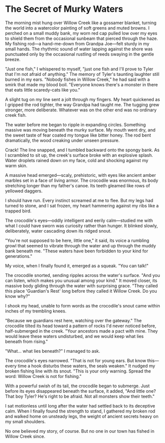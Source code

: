# The Secret of Murky Waters

The morning mist hung over Willow Creek like a gossamer blanket, turning the world into a watercolor painting of soft greens and muted browns. I perched on a small muddy bank, my worn red cap pulled low over my eyes to shield them from the occasional sunbeam that pierced through the haze. My fishing rod—a hand-me-down from Grandpa Joe—felt sturdy in my small hands. The rhythmic sound of water lapping against the shore was punctuated only by the occasional rustling of reeds swaying in the gentle breeze.

"Just one fish," I whispered to myself, "just one fish and I'll prove to Tyler that I'm not afraid of anything." The memory of Tyler's taunting laughter still burned in my ears. "Nobody fishes in Willow Creek," he had said with a smirk that made my blood boil. "Everyone knows there's a monster in there that eats little scaredy-cats like you."

A slight tug on my line sent a jolt through my fingers. My heart quickened as I gripped the rod tighter, the way Grandpa had taught me. The tugging grew stronger, more deliberate. Whatever was on the other end was no ordinary creek fish. 

The water before me began to ripple in expanding circles. Something massive was moving beneath the murky surface. My mouth went dry, and the sweet taste of fear coated my tongue like bitter honey. The rod bent dramatically, the wood creaking under unseen pressure.

Crack! The line snapped, and I tumbled backward onto the spongy bank. As I scrambled to sit up, the creek's surface broke with an explosive splash. Water droplets rained down on my face, cold and shocking against my warm skin. 

A massive head emerged—scaly, prehistoric, with eyes like ancient amber marbles set in a face of living armor. The crocodile was enormous, its body stretching longer than my father's canoe. Its teeth gleamed like rows of yellowed daggers.

I should have run. Every instinct screamed at me to flee. But my legs had turned to stone, and I sat frozen, my heart hammering against my ribs like a trapped bird.

The crocodile's eyes—oddly intelligent and eerily calm—studied me with what I could have sworn was curiosity rather than hunger. It blinked slowly, deliberately, water cascading down its ridged snout.

"You're not supposed to be here, little one," it said, its voice a rumbling growl that seemed to vibrate through the water and up through the muddy bank beneath me. "These waters have been forbidden to your kind for generations."

My voice, when I finally found it, emerged as a squeak. "You can talk!"

The crocodile snorted, sending ripples across the water's surface. "And you can listen, which makes you unusual among your kind." It moved closer, its massive body gliding through the water with surprising grace. "They called this place 'Guardian's Rest' long before they called it Willow Creek. Do you know why?"

I shook my head, unable to form words as the crocodile's snout came within inches of my trembling knees.

"Because we guardians rest here, watching over the gateway." The crocodile tilted its head toward a pattern of rocks I'd never noticed before, half-submerged in the creek. "Your ancestors made a pact with mine. They would leave these waters undisturbed, and we would keep what lies beneath from rising."

"What... what lies beneath?" I managed to ask.

The crocodile's eyes narrowed. "That is not for young ears. But know this—every time a hook disturbs these waters, the seals weaken." It nudged my broken fishing line with its snout. "This is your only warning. Spread the word: Willow Creek is not for fishing."

With a powerful swish of its tail, the crocodile began to submerge. Just before its eyes disappeared beneath the surface, it added, "And little one? That boy Tyler? He's right to be afraid. Not all monsters show their teeth."

I sat motionless until long after the water had settled back to its deceptive calm. When I finally found the strength to stand, I gathered my broken rod and walked home on unsteady legs, the weight of ancient secrets heavy on my small shoulders.

No one believed my story, of course. But no one in our town has fished in Willow Creek since.